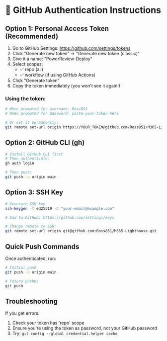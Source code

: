 # 🔐 GitHub Authentication Instructions

## Option 1: Personal Access Token (Recommended)

1. Go to GitHub Settings: https://github.com/settings/tokens
2. Click "Generate new token" → "Generate new token (classic)"
3. Give it a name: "PowerReview-Deploy"
4. Select scopes:
   - ✅ repo (all)
   - ✅ workflow (if using GitHub Actions)
5. Click "Generate token"
6. Copy the token immediately (you won't see it again!)

### Using the token:
```bash
# When prompted for username: Ross851
# When prompted for password: paste-your-token-here

# Or set it permanently:
git remote set-url origin https://YOUR_TOKEN@github.com/Ross851/M365-Lighthouse.git
```

## Option 2: GitHub CLI (gh)

```bash
# Install GitHub CLI first
# Then authenticate:
gh auth login

# Then push:
git push -u origin main
```

## Option 3: SSH Key

```bash
# Generate SSH key
ssh-keygen -t ed25519 -C "your-email@example.com"

# Add to GitHub: https://github.com/settings/keys

# Change remote to SSH:
git remote set-url origin git@github.com:Ross851/M365-Lighthouse.git
```

## Quick Push Commands

Once authenticated, run:
```bash
# Initial push
git push -u origin main

# Future pushes
git push
```

## Troubleshooting

If you get errors:
1. Check your token has 'repo' scope
2. Ensure you're using the token as password, not your GitHub password
3. Try: `git config --global credential.helper cache`